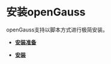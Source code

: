 # 安装openGauss<a name="ZH-CN_TOPIC_0000001223947251"></a>

openGauss支持以脚本方式进行极简安装。

-   **[安装准备](安装准备.md)**  

-   **[安装](安装.md)**  
